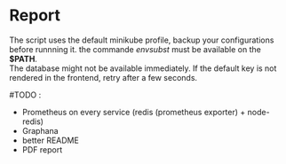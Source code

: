 # Report
The script uses the default minikube profile, backup your configurations before runnning it. the commande *envsubst* must be available on the **$PATH**.\
The database might not be available immediately. If the default key is not rendered in the frontend, retry after a few seconds.

#TODO :
- Prometheus on every service (redis (prometheus exporter) + node-redis)
- Graphana
- better README
- PDF report
